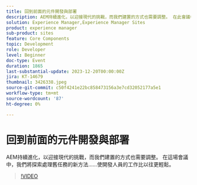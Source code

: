 ```yaml
---
title: 回到前面的元件開發與部署
description: AEM持續進化，以迎接現代的挑戰，而我們建置的方式也需要調整。 在此會議中，我們將探索處理舊任務的新方法。 讓開發人員的工作變得前所未有的輕鬆。
solution: Experience Manager,Experience Manager Sites
product: experience manager
sub-product: sites
feature: Core Components
topic: Development
role: Developer
level: Beginner
doc-type: Event
duration: 1865
last-substantial-update: 2023-12-20T00:00:00Z
jira: KT-14679
thumbnail: 3426338.jpeg
source-git-commit: c50f4241e22bc858473156a3e7cd32052177a5e1
workflow-type: tm+mt
source-wordcount: '87'
ht-degree: 0%

---
```



# 回到前面的元件開發與部署

AEM持續進化，以迎接現代的挑戰，而我們建置的方式也需要調整。 在這場會議中，我們將探索處理舊任務的新方法……使開發人員的工作比以往更輕鬆。

>[!VIDEO](https://video.tv.adobe.com/v/3426338/?learn=on)
